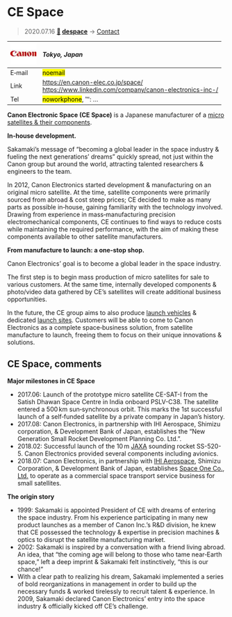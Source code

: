 # CE Space
> 2020.07.16 **[🚀](../index/index.md) [despace](index.md)** → [Contact](contact.md)

|[![](f/contact/c/canon_elec_logo1_thumb.jpg)](f/contact/c/canon_elec_logo1.png)|*Tokyo, Japan*|
|:--|:--|
|E‑mail|<mark>noemail</mark>|
|Link|<https://en.canon-elec.co.jp/space/><br> <https://www.linkedin.com/company/canon-electronics-inc-/>|
|Tel|<mark>noworkphone</mark>, ℻: …|

**Canon Electronic Space (CE Space)** is a Japanese manufacturer of a [micro satellites & their components](sc.md).

**In‑house development.**

Sakamaki’s message of “becoming a global leader in the space industry & fueling the next generations’ dreams” quickly spread, not just within the Canon group but around the world, attracting talented researchers & engineers to the team.

In 2012, Canon Electronics started development & manufacturing on an original micro satellite. At the time, satellite components were primarily sourced from abroad & cost steep prices; CE decided to make as many parts as possible in‑house, gaining familiarity with the technology involved. Drawing from experience in mass‑manufacturing precision electromechanical components, CE continues to find ways to reduce costs while maintaining the required performance, with the aim of making these components available to other satellite manufacturers.

**From manufacture to launch: a one‑stop shop.**

Canon Electronics’ goal is to become a global leader in the space industry.

The first step is to begin mass production of micro satellites for sale to various customers. At the same time, internally developed components & photo/video data gathered by CE’s satellites will create additional business opportunities.

In the future, the CE group aims to also produce [launch vehicles](lv.md) & dedicated [launch sites](spaceport.md). Customers will be able to come to Canon Electronics as a complete space‑business solution, from satellite manufacture to launch, freeing them to focus on their unique innovations & solutions.

<p style="page-break-after:always"> </p>

## CE Space, comments

**Major milestones in CE Space**

   - 2017.06: Launch of the prototype micro satellite CE-SAT-I from the Satish Dhawan Space Centre in India onboard PSLV-C38. The satellite entered a 500 km sun‑synchronous orbit. This marks the 1st successful launch of a self‑funded satellite by a private company in Japan’s history.
   - 2017.08: Canon Electronics, in partnership with IHI Aerospace, Shimizu corporation, & Development Bank of Japan, establishes the “New Generation Small Rocket Development Planning Co. Ltd.”.
   - 2018.02: Successful launch of the 10 m [JAXA](zz_jaxa.md) sounding rocket SS-520-5. Canon Electronics provided several components including avionics.
   - 2018.07: Canon Electronics, in partnership with [IHI Aerospace](zz_ihi.md), Shimizu Corporation, & Development Bank of Japan, establishes [Space One Co., Ltd.](zz_space_one_co.md) to operate as a commercial space transport service business for small satellites.

**The origin story**

   - 1999: Sakamaki is appointed President of CE with dreams of entering the space industry. From his experience participating in many new product launches as a member of Canon Inc.’s R&D division, he knew that CE possessed the technology & expertise in precision machines & optics to disrupt the satellite manufacturing market.
   - 2002: Sakamaki is inspired by a conversation with a friend living abroad. An idea, that “the coming age will belong to those who tame near‑Earth space,” left a deep imprint & Sakamaki felt instinctively, “this is our chance!”
   - With a clear path to realizing his dream, Sakamaki implemented a series of bold reorganizations in management in order to build up the necessary funds & worked tirelessly to recruit talent & experience. In 2009, Sakamaki declared Canon Electronics’ entry into the space industry & officially kicked off CE’s challenge.

